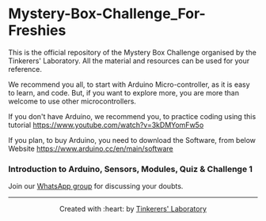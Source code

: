 # Mystery-Box-Challenge_For-Freshies
This is the official repository of the Mystery Box Challenge organised by the Tinkerers' Laboratory. All the material and resources can be used for your reference.

We recommend you all, to start with Arduino Micro-controller, as it is easy to learn, and code. But, if you want to explore more, you are more than welcome to use other microcontrollers.

If you don't have Arduino, we recommend you, to practice coding using this tutorial
https://www.youtube.com/watch?v=3kDMYomFw5o

If you plan, to buy Arduino, you need to download the Software, from below Website
https://www.arduino.cc/en/main/software

### Introduction to Arduino, Sensors, Modules, Quiz & Challenge 1



Join our [WhatsApp group](https://chat.whatsapp.com/Cdz5kd7npcg0lsmDHp5II5) for discussing your doubts.

***

<p align="center">Created with :heart: by <a href="https://www.tinkerers-lab.org/">Tinkerers' Laboratory</a></p>
